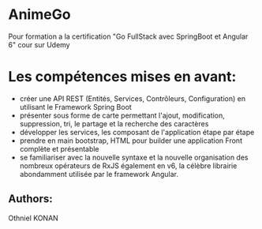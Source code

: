 # AnimeGo
Pour formation a la certification "Go FullStack avec SpringBoot et Angular 6" cour sur Udemy
# Les compétences mises en avant:
- créer une API REST (Entités, Services, Contrôleurs, Configuration) en utilisant le Framework Spring Boot
- présenter sous forme de carte permettant l'ajout, modification, suppression, tri, le partage et la recherche des caractères
- développer les services, les composant de l'application étape par étape
- prendre en main bootstrap, HTML pour builder une application Front complète et présentable
- se familiariser avec la nouvelle syntaxe et la nouvelle organisation des nombreux opérateurs de RxJS également en v6, la célèbre    librairie abondamment utilisée par le framework Angular.
## Authors:
  Othniel KONAN
